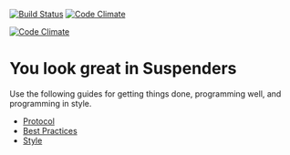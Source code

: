 [![Build Status](https://travis-ci.org/seanpdoyle/chief-rails.png)](https://travis-ci.org/seanpdoyle/chief-rails)
[![Code Climate](https://codeclimate.com/github/seanpdoyle/chief-rails/badges/gpa.svg)](https://codeclimate.com/github/seanpdoyle/chief-rails)

[![Code Climate](https://codeclimate.com/github/seanpdoyle/chief-rails/badges/gpa.svg)](https://codeclimate.com/github/seanpdoyle/chief-rails)

You look great in Suspenders
============================

Use the following guides for getting things done, programming well, and
programming in style.

* [Protocol](http://github.com/thoughtbot/guides/blob/master/protocol)
* [Best Practices](http://github.com/thoughtbot/guides/blob/master/best-practices)
* [Style](http://github.com/thoughtbot/guides/blob/master/style)
